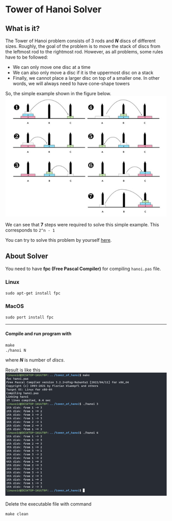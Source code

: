 # Tower of Hanoi Solver

## What is it?
The Tower of Hanoi problem consists of 3 rods and ***N*** discs of different sizes. Roughly, the goal of the problem is to move the stack of discs from the leftmost rod to the rightmost rod. However, as all problems, some rules have to be followed:

+ We can only move one disc at a time
+ We can also only move a disc if it is the uppermost disc on a stack
+ Finally, we cannot place a larger disc on top of a smaller one. In other words, we will always need to have cone-shape towers

So, the simple example shown in the figure below.
![example](images/towershanoialg.jpg)

We can see that **7** steps were required to solve this simple example. This corresponds to `2^n - 1`

You can try to solve this problem by yourself [here](https://www.mathsisfun.com/games/towerofhanoi.html).

## About Solver
You need to have **fpc (Free Pascal Compiler)** for compiling `hanoi.pas` file.

### Linux
```
sudo apt-get install fpc
```
### MacOS
```
sudo port install fpc
```
---
#### Compile and run program with
```
make
./hanoi N
```
where ***N*** is number of *discs*.

Result is like this
![result](images/results.png)

Delete the executable file with command
```
make clean
```
